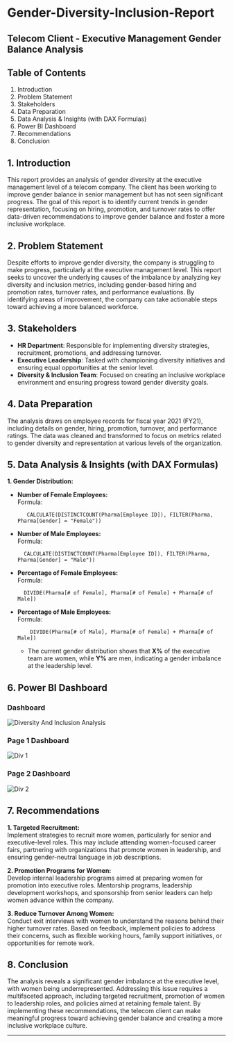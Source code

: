 # Gender-Diversity-Inclusion-Report


## **Telecom Client - Executive Management Gender Balance Analysis**


## **Table of Contents**  
1. Introduction  
2. Problem Statement  
3. Stakeholders  
4. Data Preparation  
5. Data Analysis & Insights (with DAX Formulas)
6. Power BI Dashboard
7. Recommendations  
8. Conclusion  



## **1. Introduction**  
This report provides an analysis of gender diversity at the executive management level of a telecom company. The client has been working to improve gender balance in senior management but has not seen significant progress. The goal of this report is to identify current trends in gender representation, focusing on hiring, promotion, and turnover rates to offer data-driven recommendations to improve gender balance and foster a more inclusive workplace.





## **2. Problem Statement**  
Despite efforts to improve gender diversity, the company is struggling to make progress, particularly at the executive management level. This report seeks to uncover the underlying causes of the imbalance by analyzing key diversity and inclusion metrics, including gender-based hiring and promotion rates, turnover rates, and performance evaluations. By identifying areas of improvement, the company can take actionable steps toward achieving a more balanced workforce.





## **3. Stakeholders**  
- **HR Department**: Responsible for implementing diversity strategies, recruitment, promotions, and addressing turnover.  
- **Executive Leadership**: Tasked with championing diversity initiatives and ensuring equal opportunities at the senior level.  
- **Diversity & Inclusion Team**: Focused on creating an inclusive workplace environment and ensuring progress toward gender diversity goals.  



## **4. Data Preparation**  
The analysis draws on employee records for fiscal year 2021 (FY21), including details on gender, hiring, promotion, turnover, and performance ratings. The data was cleaned and transformed to focus on metrics related to gender diversity and representation at various levels of the organization.




## **5. Data Analysis & Insights (with DAX Formulas)**

**1. Gender Distribution:**  
- **Number of Female Employees:**  
  Formula:
  
         CALCULATE(DISTINCTCOUNT(Pharma[Employee ID]), FILTER(Pharma, Pharma[Gender] = "Female"))
  
- **Number of Male Employees:**  
  Formula:
  
        CALCULATE(DISTINCTCOUNT(Pharma[Employee ID]), FILTER(Pharma, Pharma[Gender] = "Male"))
  
- **Percentage of Female Employees:**  
  Formula:
  
        DIVIDE(Pharma[# of Female], Pharma[# of Female] + Pharma[# of Male])
  
- **Percentage of Male Employees:**  
  Formula:
  
          DIVIDE(Pharma[# of Male], Pharma[# of Female] + Pharma[# of Male])
  
  - The current gender distribution shows that **X%** of the executive team are women, while **Y%** are men, indicating a gender imbalance at the leadership level.




## **6. Power BI Dashboard**  

  ### Dashboard    
  
  
  ![Diversity And Inclusion Analysis](https://github.com/user-attachments/assets/6d222217-1858-4993-beb4-e6bd5547fa2c)
   
  ### Page 1 Dashboard
  
  ![Div 1](https://github.com/user-attachments/assets/f519d732-c0c6-4050-8d0e-4164529688c2)

  ### Page 2 Dashboard
  
  ![Div 2](https://github.com/user-attachments/assets/cedf612e-87c3-468c-84ca-3fac00485601)



## **7. Recommendations**  
**1. Targeted Recruitment:**  
   Implement strategies to recruit more women, particularly for senior and executive-level roles. This may include attending women-focused career fairs, partnering with organizations that promote women in leadership, and ensuring gender-neutral language in job descriptions.

**2. Promotion Programs for Women:**  
   Develop internal leadership programs aimed at preparing women for promotion into executive roles. Mentorship programs, leadership development workshops, and sponsorship from senior leaders can help women advance within the company.

**3. Reduce Turnover Among Women:**  
   Conduct exit interviews with women to understand the reasons behind their higher turnover rates. Based on feedback, implement policies to address their concerns, such as flexible working hours, family support initiatives, or opportunities for remote work.



## **8. Conclusion**  
The analysis reveals a significant gender imbalance at the executive level, with women being underrepresented. Addressing this issue requires a multifaceted approach, including targeted recruitment, promotion of women to leadership roles, and policies aimed at retaining female talent. By implementing these recommendations, the telecom client can make meaningful progress toward achieving gender balance and creating a more inclusive workplace culture.

---
